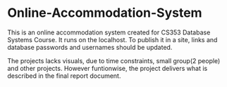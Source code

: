 # Online-Accommodation-System
This is an online accommodation system created for CS353 Database Systems Course. It runs on the localhost. To publish it in a site,
links and database passwords and usernames should be updated.

The projects lacks visuals, due to time constraints, small group(2 people) and other projects. However funtionwise, the project delivers 
what is described in the final report document. 
